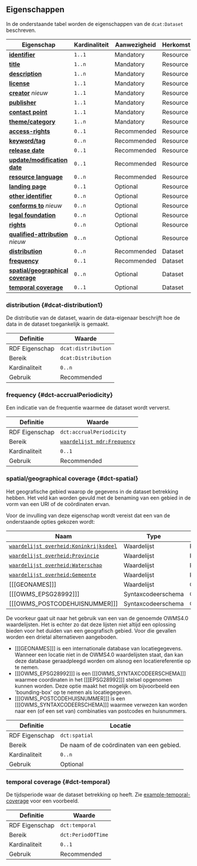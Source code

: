 ## Eigenschappen

In de onderstaande tabel worden de eigenschappen van de `dcat:Dataset` beschreven.

| **Eigenschap**                                                                     | Kardinaliteit | Aanwezigheid | Herkomst |
|------------------------------------------------------------------------------------|---------------|--------------|----------|
| [**identifier**](#dct-identifier)                                                  | `1..1`        | Mandatory    | Resource |
| [**title**](#dct-title)                                                            | `1..n`        | Mandatory    | Resource |
| [**description**](#dct-description)                                                | `1..n`        | Mandatory    | Resource |
| [**license**](#dct-license)                                                        | `1..1`        | Mandatory    | Resource |
| [**creator**](#dct-creator) <em class="new">nieuw</em>                             | `1..1`        | Mandatory    | Resource |
| [**publisher**](#dct-publisher)                                                    | `1..1`        | Mandatory    | Resource |
| [**contact point**](#dcat-contactPoint)                                            | `1..1`        | Mandatory    | Resource |
| [**theme/category**](#dcat-theme)                                                  | `1..n`        | Mandatory    | Resource |
| [**access-rights**](#dct-accessRights)                                             | `0..1`        | Recommended  | Resource |
| [**keyword/tag**](#dcat-keyword)                                                   | `0..n`        | Recommended  | Resource |
| [**release date**](#dct-issued)                                                    | `0..1`        | Recommended  | Resource |
| [**update/modification date**](#dct-modified)                                      | `0..1`        | Recommended  | Resource |
| [**resource language**](#dct-language)                                             | `0..n`        | Recommended  | Resource |
| [**landing page**](#dcat-landingPage)                                              | `0..1`        | Optional     | Resource |
| [**other identifier**](#adms-identifier)                                           | `0..n`        | Optional     | Resource |
| [**conforms to**](#dct-conformsTo) <em class="new">nieuw</em>                      | `0..n`        | Optional     | Resource |
| [**legal foundation**](#donl-grondslag)                                            | `0..n`        | Optional     | Resource |
| [**rights**](#rights)                                                              | `0..n`        | Optional     | Resource |
| [**qualified-attribution**](#prov-qualifiedAttribution) <em class="new">nieuw</em> | `0..n`        | Optional     | Resource |
| [**distribution**](#dcat-distribution1)                                            | `0..n`        | Recommended  | Dataset  |
| [**frequency**](#dct-accrualPeriodicity)                                           | `0..1`        | Recommended  | Dataset  |
| [**spatial/geographical coverage**](#dct-spatial)                                  | `0..n`        | Optional     | Dataset  |
| [**temporal coverage**](#dct-temporal)                                             | `0..1`        | Optional     | Dataset  |

### distribution {#dcat-distribution1}

De distributie van de dataset, waarin de data-eigenaar beschrijft hoe de data in de dataset toegankelijk is gemaakt.

| Definitie      | Waarde              |
|----------------|---------------------|
| RDF Eigenschap | `dcat:distribution` |
| Bereik         | `dcat:Distribution` |
| Kardinaliteit  | `0..n`              |
| Gebruik        | Recommended         |

### frequency {#dct-accrualPeriodicity}

Een indicatie van de frequentie waarmee de dataset wordt ververst.

| Definitie      | Waarde                                                    |
|----------------|-----------------------------------------------------------|
| RDF Eigenschap | `dct:accrualPeriodicity`                                  |
| Bereik         | [`waardelijst mdr:Frequency`](#waardelijst-mdr-Frequency) |
| Kardinaliteit  | `0..1`                                                    |
| Gebruik        | Recommended                                               |

### spatial/geographical coverage {#dct-spatial}

Het geografische gebied waarop de gegevens in de dataset betrekking hebben. Het veld kan worden gevuld met de benaming
van een gebied in de vorm van een URI of de coördinaten ervan.

Voor de invulling van deze eigenschap wordt vereist dat een van de onderstaande opties gekozen wordt:

| Naam                                                                            | Type               | Gebruik     |
|---------------------------------------------------------------------------------|--------------------|-------------|
| [`waardelijst overheid:Koninkrijksdeel`](#waardelijst-overheid-Koninkrijksdeel) | Waardelijst        | Recommended |
| [`waardelijst overheid:Provincie`](#waardelijst-overheid-Provincie)             | Waardelijst        | Recommended |
| [`waardelijst overheid:Waterschap`](#waardelijst-overheid-Waterschap)           | Waardelijst        | Recommended |
| [`waardelijst overheid:Gemeente`](#waardelijst-overheid-Gemeente)               | Waardelijst        | Recommended |
| [[[GEONAMES]]]                                                                  | Waardelijst        | Optional    |
| [[[OWMS_EPSG28992]]]                                                            | Syntaxcodeerschema | Optional    |
| [[[OWMS_POSTCODEHUISNUMMER]]]                                                   | Syntaxcodeerschema | Optional    |

De voorkeur gaat uit naar het gebruik van een van de genoemde OWMS4.0 waardelijsten. Het is echter zo dat deze lijsten
niet altijd een oplossing bieden voor het duiden van een geografisch gebied. Voor die gevallen worden een drietal
alternatieven aangeboden.

- [[[GEONAMES]]] is een internationale database van locatiegegevens. Wanneer een locatie niet in de OWMS4.0
  waardelijsten staat, dan kan deze database geraadpleegd worden om alsnog een locatiereferentie op te nemen.
- [[[OWMS_EPSG28992]]] is een [[[OWMS_SYNTAXCODEERSCHEMA]]] waarmee coordinaten in het [[[EPSG28992]]] stelsel opgenomen
  kunnen worden. Deze optie maakt het mogelijk om bijvoorbeeld een 'bounding-box' op te nemen als locatiegegeven.
- [[[OWMS_POSTCODEHUISNUMMER]]] is een [[[OWMS_SYNTAXCODEERSCHEMA]]] waarmee verwezen kan worden naar een (of een set
  van) combinaties van postcodes en huisnummers.

| Definitie      | Locatie                                   |
|----------------|-------------------------------------------|
| RDF Eigenschap | `dct:spatial`                             |
| Bereik         | De naam of de coördinaten van een gebied. |
| Kardinaliteit  | `0..n`                                    |
| Gebruik        | Optional                                  |

<div class="issue" data-number="3"></div>

### temporal coverage {#dct-temporal}

De tijdsperiode waar de dataset betrekking op heeft. Zie [example-temporal-coverage](#temporal-coverage-0) voor een voorbeeld.

| Definitie      | Waarde             |
|----------------|--------------------|
| RDF Eigenschap | `dct:temporal`     |
| Bereik         | `dct:PeriodOfTime` |
| Kardinaliteit  | `0..1`             |
| Gebruik        | Recommended        |

